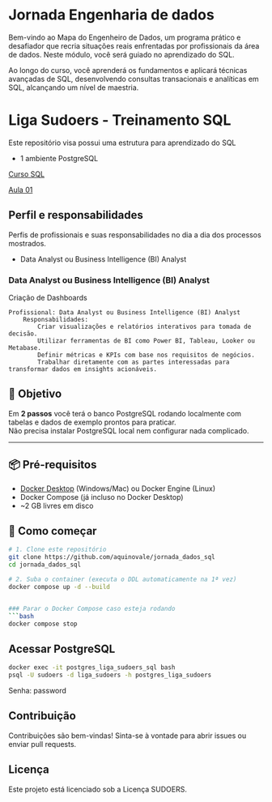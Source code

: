 # Jornada Engenharia de dados
Bem-vindo ao Mapa do Engenheiro de Dados, um programa prático e desafiador que recria situações reais enfrentadas por profissionais da área de dados. Neste módulo, você será guiado no aprendizado do SQL.

Ao longo do curso, você aprenderá os fundamentos e aplicará técnicas avançadas de SQL, desenvolvendo consultas transacionais e analíticas em SQL, alcançando um nível de maestria.

# Liga Sudoers - Treinamento SQL

Este repositório visa possui uma estrutura para aprendizado do SQL
  * 1 ambiente PostgreSQL 
    
  [Curso SQL](https://www.youtube.com/watch?v=aQd5_vcn18U&list=PLD3-a_5KsN3nuXukrq8kCYtxnZR4FD2nJ)

  [Aula 01](https://www.youtube.com/watch?v=Y6LnIujlbhc&list=PLD3-a_5KsN3nuXukrq8kCYtxnZR4FD2nJ&index=10)

## Perfil e responsabilidades

Perfis de profissionais e suas responsabilidades no dia a dia dos processos mostrados.  
 - Data Analyst ou Business Intelligence (BI) Analyst

### Data Analyst ou Business Intelligence (BI) Analyst
Criação de Dashboards

    Profissional: Data Analyst ou Business Intelligence (BI) Analyst
        Responsabilidades:
            Criar visualizações e relatórios interativos para tomada de decisão.
            Utilizar ferramentas de BI como Power BI, Tableau, Looker ou Metabase.
            Definir métricas e KPIs com base nos requisitos de negócios.
            Trabalhar diretamente com as partes interessadas para transformar dados em insights acionáveis.


## 🎯 Objetivo
Em **2 passos** você terá o banco PostgreSQL rodando localmente com tabelas e dados de exemplo prontos para praticar.  
Não precisa instalar PostgreSQL local nem configurar nada complicado.

---

## 📦 Pré-requisitos
- [Docker Desktop](https://www.docker.com/products/docker-desktop) (Windows/Mac) ou Docker Engine (Linux)  
- Docker Compose (já incluso no Docker Desktop)  
- ~2 GB livres em disco  



## 🚀 Como começar

```bash
# 1. Clone este repositório
git clone https://github.com/aquinovale/jornada_dados_sql
cd jornada_dados_sql

# 2. Suba o container (executa o DDL automaticamente na 1ª vez)
docker compose up -d --build


### Parar o Docker Compose caso esteja rodando
```bash
docker compose stop
```


## Acessar PostgreSQL
```bash
docker exec -it postgres_liga_sudoers_sql bash 
psql -U sudoers -d liga_sudoers -h postgres_liga_sudoers
```

Senha: password

## Contribuição

Contribuições são bem-vindas! Sinta-se à vontade para abrir issues ou enviar pull requests.

## Licença

Este projeto está licenciado sob a Licença SUDOERS.

